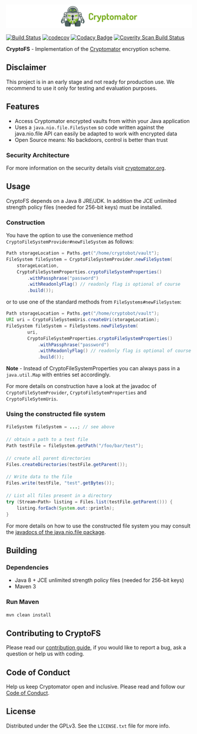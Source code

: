 ![cryptomator](cryptomator.png)

[![Build Status](https://travis-ci.org/cryptomator/cryptofs.svg?branch=develop)](https://travis-ci.org/cryptomator/cryptofs)
[![codecov](https://codecov.io/gh/cryptomator/cryptofs/branch/develop/graph/badge.svg)](https://codecov.io/gh/cryptomator/cryptofs)
[![Codacy Badge](https://api.codacy.com/project/badge/Grade/7248ca7d466843f785f79f33374302c2)](https://www.codacy.com/app/cryptomator/cryptofs)
[![Coverity Scan Build Status](https://scan.coverity.com/projects/10006/badge.svg)](https://scan.coverity.com/projects/cryptomator-cryptofs)

**CryptoFS** - Implementation of the [Cryptomator](https://github.com/cryptomator/cryptomator) encryption scheme.

## Disclaimer

This project is in an early stage and not ready for production use. We recommend to use it only for testing and evaluation purposes.

## Features

- Access Cryptomator encrypted vaults from within your Java application
- Uses a ``java.nio.file.FileSystem`` so code written against the java.nio.file API can easily be adapted to work with encrypted data
- Open Source means: No backdoors, control is better than trust

### Security Architecture

For more information on the security details visit [cryptomator.org](https://cryptomator.org/architecture/).

## Usage

CryptoFS depends on a Java 8 JRE/JDK. In addition the JCE unlimited strength policy files (needed for 256-bit keys) must be installed.

### Construction

You have the option to use the convenience method ``CryptoFileSystemProvider#newFileSystem`` as follows:  

```java
Path storageLocation = Paths.get("/home/cryptobot/vault");
FileSystem fileSystem = CryptoFileSystemProvider.newFileSystem(
	storageLocation,
	CryptoFileSystemProperties.cryptoFileSystemProperties()
		.withPassphrase("password")
		.withReadonlyFlag() // readonly flag is optional of course
		.build());
```

or to use one of the standard methods from ``FileSystems#newFileSystem``:

```java
Path storageLocation = Paths.get("/home/cryptobot/vault");
URI uri = CryptoFileSystemUris.createUri(storageLocation);
FileSystem fileSystem = FileSystems.newFileSystem(
		uri,
		CryptoFileSystemProperties.cryptoFileSystemProperties()
			.withPassphrase("password")
			.withReadonlyFlag() // readonly flag is optional of course
			.build());
```

**Note** - Instead of CryptoFileSystemProperties you can always pass in a ``java.util.Map`` with entries set accordingly.

For more details on construction have a look at the javadoc of ``CryptoFileSytemProvider``, ``CryptoFileSytemProperties`` and ``CryptoFileSytemUris``.

### Using the constructed file system

```java
FileSystem fileSystem = ...; // see above

// obtain a path to a test file
Path testFile = fileSystem.getPath("/foo/bar/test");

// create all parent directories
Files.createDirectories(testFile.getParent());

// Write data to the file
Files.write(testFile, "test".getBytes());

// List all files present in a directory
try (Stream<Path> listing = Files.list(testFile.getParent())) {
	listing.forEach(System.out::println);
}
```

For more details on how to use the constructed file system you may consult the [javadocs of the java.nio.file package](http://docs.oracle.com/javase/8/docs/api/java/nio/file/package-summary.html).

## Building

### Dependencies

* Java 8 + JCE unlimited strength policy files (needed for 256-bit keys)
* Maven 3

### Run Maven

```bash
mvn clean install
```

## Contributing to CryptoFS

Please read our [contribution guide](https://github.com/cryptomator/cryptomator/blob/master/CONTRIBUTING.md), if you would like to report a bug, ask a question or help us with coding.

## Code of Conduct

Help us keep Cryptomator open and inclusive. Please read and follow our [Code of Conduct](https://github.com/cryptomator/cryptomator/blob/master/CODE_OF_CONDUCT.md).

## License

Distributed under the GPLv3. See the `LICENSE.txt` file for more info.
